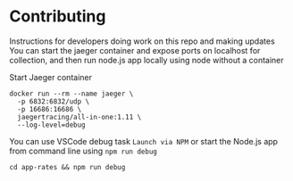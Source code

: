 # Contributing

Instructions for developers doing work on this repo and making updates
You can start the jaeger container and expose ports on localhost for collection, and then run node.js app locally using node without a container

Start Jaeger container
```
docker run --rm --name jaeger \
  -p 6832:6832/udp \
  -p 16686:16686 \
  jaegertracing/all-in-one:1.11 \
  --log-level=debug
```

You can use VSCode debug task `Launch via NPM` or start the Node.js app
from command line using `npm run debug`
```
cd app-rates && npm run debug
```
